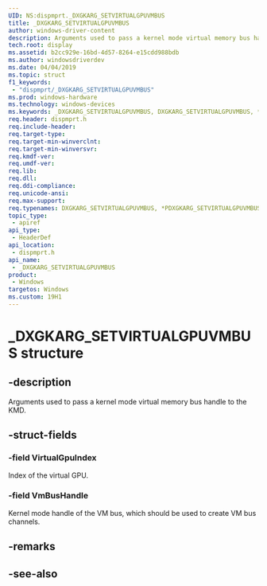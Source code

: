 ```yaml
---
UID: NS:dispmprt._DXGKARG_SETVIRTUALGPUVMBUS
title: _DXGKARG_SETVIRTUALGPUVMBUS
author: windows-driver-content
description: Arguments used to pass a kernel mode virtual memory bus handle to the KMD.
tech.root: display
ms.assetid: b2cc929e-16bd-4d57-8264-e15cdd988bdb
ms.author: windowsdriverdev
ms.date: 04/04/2019 
ms.topic: struct
f1_keywords:
 - "dispmprt/_DXGKARG_SETVIRTUALGPUVMBUS"
ms.prod: windows-hardware
ms.technology: windows-devices
ms.keywords: _DXGKARG_SETVIRTUALGPUVMBUS, DXGKARG_SETVIRTUALGPUVMBUS, *PDXGKARG_SETVIRTUALGPUVMBUS, 
req.header: dispmprt.h
req.include-header:
req.target-type:
req.target-min-winverclnt: 
req.target-min-winversvr:
req.kmdf-ver:
req.umdf-ver:
req.lib:
req.dll:
req.ddi-compliance:
req.unicode-ansi:
req.max-support:
req.typenames: DXGKARG_SETVIRTUALGPUVMBUS, *PDXGKARG_SETVIRTUALGPUVMBUS
topic_type: 
 - apiref
api_type: 
 - HeaderDef
api_location: 
 - dispmprt.h
api_name: 
 - _DXGKARG_SETVIRTUALGPUVMBUS
product: 
 - Windows
targetos: Windows
ms.custom: 19H1
---
```


# _DXGKARG_SETVIRTUALGPUVMBUS structure

## -description

Arguments used to pass a kernel mode virtual memory bus handle to the KMD.

## -struct-fields

### -field VirtualGpuIndex

Index of the virtual GPU.

### -field VmBusHandle
 
Kernel mode handle of the VM bus, which should be used to create VM bus channels.

## -remarks

## -see-also
